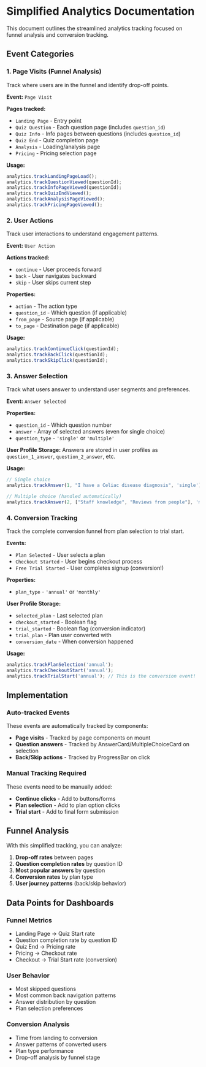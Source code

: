 # Simplified Analytics Documentation

This document outlines the streamlined analytics tracking focused on funnel analysis and conversion tracking.

## Event Categories

### 1. Page Visits (Funnel Analysis)
Track where users are in the funnel and identify drop-off points.

**Event:** `Page Visit`

**Pages tracked:**
- `Landing Page` - Entry point
- `Quiz Question` - Each question page (includes `question_id`)
- `Quiz Info` - Info pages between questions (includes `question_id`)
- `Quiz End` - Quiz completion page
- `Analysis` - Loading/analysis page
- `Pricing` - Pricing selection page

**Usage:**
```typescript
analytics.trackLandingPageLoad();
analytics.trackQuestionViewed(questionId);
analytics.trackInfoPageViewed(questionId);
analytics.trackQuizEndViewed();
analytics.trackAnalysisPageViewed();
analytics.trackPricingPageViewed();
```

### 2. User Actions
Track user interactions to understand engagement patterns.

**Event:** `User Action`

**Actions tracked:**
- `continue` - User proceeds forward
- `back` - User navigates backward
- `skip` - User skips current step

**Properties:**
- `action` - The action type
- `question_id` - Which question (if applicable)
- `from_page` - Source page (if applicable)
- `to_page` - Destination page (if applicable)

**Usage:**
```typescript
analytics.trackContinueClick(questionId);
analytics.trackBackClick(questionId);
analytics.trackSkipClick(questionId);
```

### 3. Answer Selection
Track what users answer to understand user segments and preferences.

**Event:** `Answer Selected`

**Properties:**
- `question_id` - Which question number
- `answer` - Array of selected answers (even for single choice)
- `question_type` - `'single'` or `'multiple'`

**User Profile Storage:**
Answers are stored in user profiles as `question_1_answer`, `question_2_answer`, etc.

**Usage:**
```typescript
// Single choice
analytics.trackAnswer(1, "I have a Celiac disease diagnosis", 'single');

// Multiple choice (handled automatically)
analytics.trackAnswer(2, ["Staff knowledge", "Reviews from people"], 'multiple');
```

### 4. Conversion Tracking
Track the complete conversion funnel from plan selection to trial start.

**Events:**
- `Plan Selected` - User selects a plan
- `Checkout Started` - User begins checkout process
- `Free Trial Started` - User completes signup (conversion!)

**Properties:**
- `plan_type` - `'annual'` or `'monthly'`

**User Profile Storage:**
- `selected_plan` - Last selected plan
- `checkout_started` - Boolean flag
- `trial_started` - Boolean flag (conversion indicator)
- `trial_plan` - Plan user converted with
- `conversion_date` - When conversion happened

**Usage:**
```typescript
analytics.trackPlanSelection('annual');
analytics.trackCheckoutStart('annual');
analytics.trackTrialStart('annual'); // This is the conversion event!
```

## Implementation

### Auto-tracked Events
These events are automatically tracked by components:

- **Page visits** - Tracked by page components on mount
- **Question answers** - Tracked by AnswerCard/MultipleChoiceCard on selection
- **Back/Skip actions** - Tracked by ProgressBar on click

### Manual Tracking Required
These events need to be manually added:

- **Continue clicks** - Add to buttons/forms
- **Plan selection** - Add to plan option clicks
- **Trial start** - Add to final form submission

## Funnel Analysis

With this simplified tracking, you can analyze:

1. **Drop-off rates** between pages
2. **Question completion rates** by question ID
3. **Most popular answers** by question
4. **Conversion rates** by plan type
5. **User journey patterns** (back/skip behavior)

## Data Points for Dashboards

### Funnel Metrics
- Landing Page → Quiz Start rate
- Question completion rate by question ID
- Quiz End → Pricing rate  
- Pricing → Checkout rate
- Checkout → Trial Start rate (conversion)

### User Behavior
- Most skipped questions
- Most common back navigation patterns
- Answer distribution by question
- Plan selection preferences

### Conversion Analysis
- Time from landing to conversion
- Answer patterns of converted users
- Plan type performance
- Drop-off analysis by funnel stage 